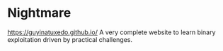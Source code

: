# Nightmare

https://guyinatuxedo.github.io/
A very complete website to learn binary exploitation driven by practical challenges.
